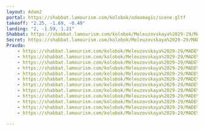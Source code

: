 ```yaml
---
layout: Adam2
portal: https://shabbat.lamourism.com/kolobok/odoomagic/scene.gltf
takeoff: "2.25, -1.69, -0.49"
landing: "2, -1.59, 1.21"
Shabbat: https://shabbat.lamourism.com/kolobok/Meleuzovskaya%2029-29/MADE%20%F0%9F%87%A8%F0%9F%87%B3%20CHINA/%D0%94%D0%BE%D1%81%D0%BF%D0%B5%D1%85%D0%B8%D0%91%D0%BE%D0%B3%D0%B0.mp4
Secret: https://shabbat.lamourism.com/kolobok/Meleuzovskaya%2029-29/MADE%20%F0%9F%87%A8%F0%9F%87%B3%20CHINA/TheGreatWALL.jpg
Pravda:
    - https://shabbat.lamourism.com/kolobok/Meleuzovskaya%2029-29/MADE%20%F0%9F%87%A8%F0%9F%87%B3%20CHINA/Mao.jpg?debug=🪆
    - https://shabbat.lamourism.com/kolobok/Meleuzovskaya%2029-29/MADE%20%F0%9F%87%A8%F0%9F%87%B3%20CHINA/Mao.jpg?debug=🪆
    - https://shabbat.lamourism.com/kolobok/Meleuzovskaya%2029-29/MADE%20%F0%9F%87%A8%F0%9F%87%B3%20CHINA/Mao.jpg?debug=🪆
    - https://shabbat.lamourism.com/kolobok/Meleuzovskaya%2029-29/MADE%20%F0%9F%87%A8%F0%9F%87%B3%20CHINA/Mao.jpg?debug=🪆
    - https://shabbat.lamourism.com/kolobok/Meleuzovskaya%2029-29/MADE%20%F0%9F%87%A8%F0%9F%87%B3%20CHINA/Mao.jpg?debug=🪆
    - https://shabbat.lamourism.com/kolobok/Meleuzovskaya%2029-29/MADE%20%F0%9F%87%A8%F0%9F%87%B3%20CHINA/Mao.jpg?debug=🪆
    - https://shabbat.lamourism.com/kolobok/Meleuzovskaya%2029-29/MADE%20%F0%9F%87%A8%F0%9F%87%B3%20CHINA/Mao.jpg?debug=🪆
    - https://shabbat.lamourism.com/kolobok/Meleuzovskaya%2029-29/MADE%20%F0%9F%87%A8%F0%9F%87%B3%20CHINA/Mao.jpg?debug=🪆
    - https://shabbat.lamourism.com/kolobok/Meleuzovskaya%2029-29/MADE%20%F0%9F%87%A8%F0%9F%87%B3%20CHINA/Mao.jpg?debug=🪆
    - https://shabbat.lamourism.com/kolobok/Meleuzovskaya%2029-29/MADE%20%F0%9F%87%A8%F0%9F%87%B3%20CHINA/Mao.jpg?debug=🪆
    - https://shabbat.lamourism.com/kolobok/Meleuzovskaya%2029-29/MADE%20%F0%9F%87%A8%F0%9F%87%B3%20CHINA/Mao.jpg?debug=🪆
    - https://shabbat.lamourism.com/kolobok/Meleuzovskaya%2029-29/MADE%20%F0%9F%87%A8%F0%9F%87%B3%20CHINA/Mao.jpg?debug=🪆

---
```


